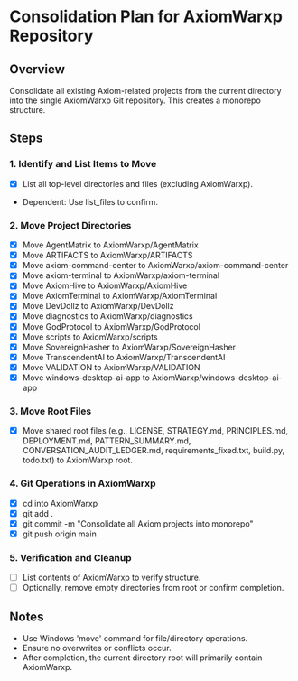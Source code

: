 # Consolidation Plan for AxiomWarxp Repository

## Overview
Consolidate all existing Axiom-related projects from the current directory into the single AxiomWarxp Git repository. This creates a monorepo structure.

## Steps

### 1. Identify and List Items to Move
- [x] List all top-level directories and files (excluding AxiomWarxp).
- Dependent: Use list_files to confirm.

### 2. Move Project Directories
- [x] Move AgentMatrix to AxiomWarxp/AgentMatrix
- [x] Move ARTIFACTS to AxiomWarxp/ARTIFACTS
- [x] Move axiom-command-center to AxiomWarxp/axiom-command-center
- [x] Move axiom-terminal to AxiomWarxp/axiom-terminal
- [x] Move AxiomHive to AxiomWarxp/AxiomHive
- [x] Move AxiomTerminal to AxiomWarxp/AxiomTerminal
- [x] Move DevDollz to AxiomWarxp/DevDollz
- [x] Move diagnostics to AxiomWarxp/diagnostics
- [x] Move GodProtocol to AxiomWarxp/GodProtocol
- [x] Move scripts to AxiomWarxp/scripts
- [x] Move SovereignHasher to AxiomWarxp/SovereignHasher
- [x] Move TranscendentAI to AxiomWarxp/TranscendentAI
- [x] Move VALIDATION to AxiomWarxp/VALIDATION
- [x] Move windows-desktop-ai-app to AxiomWarxp/windows-desktop-ai-app

### 3. Move Root Files
- [x] Move shared root files (e.g., LICENSE, STRATEGY.md, PRINCIPLES.md, DEPLOYMENT.md, PATTERN_SUMMARY.md, CONVERSATION_AUDIT_LEDGER.md, requirements_fixed.txt, build.py, todo.txt) to AxiomWarxp root.

### 4. Git Operations in AxiomWarxp
- [x] cd into AxiomWarxp
- [x] git add .
- [x] git commit -m "Consolidate all Axiom projects into monorepo"
- [x] git push origin main

### 5. Verification and Cleanup
- [ ] List contents of AxiomWarxp to verify structure.
- [ ] Optionally, remove empty directories from root or confirm completion.

## Notes
- Use Windows 'move' command for file/directory operations.
- Ensure no overwrites or conflicts occur.
- After completion, the current directory root will primarily contain AxiomWarxp.
